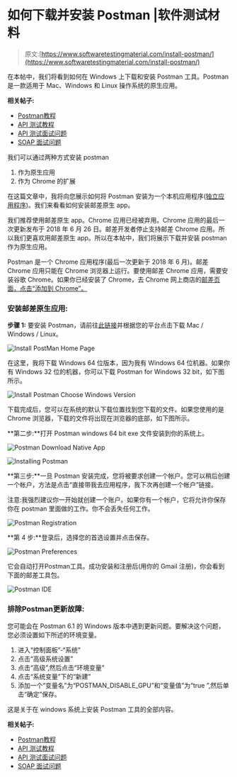 # 如何下载并安装 Postman |软件测试材料

> 原文:[https://www.softwaretestingmaterial.com/install-postman/](https://www.softwaretestingmaterial.com/install-postman/)

在本帖中，我们将看到如何在 Windows 上下载和安装 Postman 工具。Postman 是一款适用于 Mac、Windows 和 Linux 操作系统的原生应用。

**相关帖子:**

*   [Postman教程](https://www.softwaretestingmaterial.com/postman-tutorial/)
*   [API 测试教程](https://www.softwaretestingmaterial.com/api-testing/)
*   [API 测试面试问题](https://www.softwaretestingmaterial.com/api-testing-interview-questions/)
*   [SOAP 面试问题](https://www.softwaretestingmaterial.com/soap-interview-questions/)

我们可以通过两种方式安装 postman

1.  作为原生应用
2.  作为 Chrome 的扩展

在这篇文章中，我将向您展示如何将 Postman 安装为一个本机应用程序([独立应用程序](https://www.softwaretestingmaterial.com/software-architecture/))。我们来看看如何安装邮差原生 app。

我们推荐使用邮差原生 app。Chrome 应用已经被弃用。Chrome 应用的最后一次更新发布于 2018 年 6 月 26 日。邮差开发者停止支持邮差 Chrome 应用。所以我们更喜欢用邮差原生 app。所以在本帖中，我们将展示下载并安装 postman 作为原生应用。

Postman 是一个 Chrome 应用程序(最后一次更新于 2018 年 6 月)。邮差 Chrome 应用只能在 Chrome 浏览器上运行。要使用邮差 Chrome 应用，需要安装谷歌 Chrome。如果你已经安装了 Chrome，去 Chrome 网上商店的[邮差页面，点击“添加到 Chrome”。](https://chrome.google.com/webstore/detail/postman/fhbjgbiflinjbdggehcddcbncdddomop?hl=en)

### **安装邮差原生应用:**

**步骤 1:** 要安装 Postman，请前往[此链接](https://www.getpostman.com/apps)并根据您的平台点击下载 Mac / Windows / Linux。

![Install PostMan Home Page](img/edefc24c028144c06ee3ba0ddff650cd.png)

在这里，我将下载 Windows 64 位版本，因为我有 Windows 64 位机器。如果你有 Windows 32 位的机器，你可以下载 Postman for Windows 32 bit，如下图所示。

![Install Postman Choose Windows Version](img/cc2e4c1d7a5ce429e3aba20a12484f93.png)

下载完成后，您可以在系统的默认下载位置找到您下载的文件。如果您使用的是 Chrome 浏览器，下载的文件将出现在浏览器的底部，如下图所示。

**第二步:**打开 Postman windows 64 bit exe 文件安装到你的系统上。

![Postman Download Native App](img/98e24bc897f91e2826ec202192b6b563.png)

![Installing Postman](img/dc6e942a28bb7b66ac34b7125a2fb364.png)

**第三步:**一旦 Postman 安装完成，您将被要求创建一个帐户。您可以稍后创建一个帐户，方法是点击“直接带我去应用程序，我下次再创建一个帐户”链接。

注意:我强烈建议你一开始就创建一个账户。如果你有一个帐户，它将允许你保存你在 postman 里面做的工作。你不会丢失任何工作。

![Postman Registration](img/cfb9218d31c822193d43f87d1f0abf9c.png)

**第 4 步:**登录后，选择您的首选设置并点击保存。

![Postman Preferences](img/8ea8004bdaf2e61e0fdcee52a8bd5b61.png)

它会自动打开Postman工具。成功安装和注册后(用你的 Gmail 注册)，你会看到下面的邮差工具包。

![Postman IDE](img/c002d2c6cc7b3b91efa4e1b49b91c0d7.png)

### **排除Postman更新故障:**

您可能会在 Postman 6.1 的 Windows 版本中遇到更新问题。要解决这个问题，您必须设置如下所述的环境变量。

1.  进入“控制面板”-“系统”
2.  点击“高级系统设置”
3.  点击“高级”,然后点击“环境变量”
4.  点击“系统变量”下的“新建”
5.  添加一个“变量名”为“POSTMAN_DISABLE_GPU”和“变量值”为“true ”,然后单击“确定”保存。

这是关于在 windows 系统上安装 Postman 工具的全部内容。

**相关帖子:**

*   [Postman教程](https://www.softwaretestingmaterial.com/postman-tutorial/)
*   [API 测试教程](https://www.softwaretestingmaterial.com/api-testing/)
*   [API 测试面试问题](https://www.softwaretestingmaterial.com/api-testing-interview-questions/)
*   [SOAP 面试问题](https://www.softwaretestingmaterial.com/soap-interview-questions/)